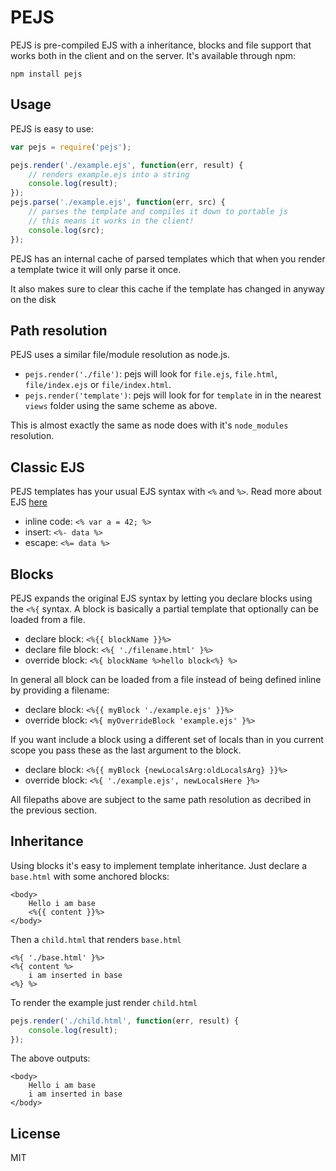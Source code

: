 # PEJS

PEJS is pre-compiled EJS with a inheritance, blocks and file support that works both in the client and on the server.
It's available through npm:

	npm install pejs

## Usage

PEJS is easy to use:

``` js
var pejs = require('pejs');

pejs.render('./example.ejs', function(err, result) {
	// renders example.ejs into a string
	console.log(result);
});
pejs.parse('./example.ejs', function(err, src) {
	// parses the template and compiles it down to portable js
	// this means it works in the client!
	console.log(src);
});
```

PEJS has an internal cache of parsed templates which that when you render a template
twice it will only parse it once.

It also makes sure to clear this cache if the template has changed in anyway on the disk

## Path resolution

PEJS uses a similar file/module resolution as node.js.

* `pejs.render('./file')`: pejs will look for `file.ejs`, `file.html`, `file/index.ejs` or `file/index.html`.
* `pejs.render('template')`: pejs will look for for `template` in in the nearest `views` folder using the same scheme as above.

This is almost exactly the same as node does with it's `node_modules` resolution.

## Classic EJS

PEJS templates has your usual EJS syntax with `<%` and `%>`. Read more about EJS [here](http://embeddedjs.com/)

* inline code: `<% var a = 42; %>`
* insert: `<%- data %>`
* escape: `<%= data %>`

## Blocks

PEJS expands the original EJS syntax by letting you declare blocks using the `<%{` syntax.
A block is basically a partial template that optionally can be loaded from a file.

* declare block: `<%{{ blockName }}%>`
* declare file block: `<%{ './filename.html' }%>`
* override block: `<%{ blockName %>hello block<%} %>`

In general all block can be loaded from a file instead of being defined inline by providing a filename:

* declare block: `<%{{ myBlock './example.ejs' }}%>`
* override block: `<%{ myOverrideBlock 'example.ejs' }%>`

If you want include a block using a different set of locals than in you current scope you pass these as the last argument to the block.

* declare block: `<%{{ myBlock {newLocalsArg:oldLocalsArg} }}%>`
* override block: `<%{ './example.ejs', newLocalsHere }%>`

All filepaths above are subject to the same path resolution as decribed in the previous section.

## Inheritance

Using blocks it's easy to implement template inheritance.
Just declare a `base.html` with some anchored blocks:

	<body>
		Hello i am base
		<%{{ content }}%>
	</body>

Then a `child.html` that renders `base.html`

	<%{ './base.html' }%>
	<%{ content %>
		i am inserted in base
	<%} %>

To render the example just render `child.html`

``` js
pejs.render('./child.html', function(err, result) {
	console.log(result);
});
```

The above outputs:

	<body>
		Hello i am base
		i am inserted in base
	</body>

## License

MIT
